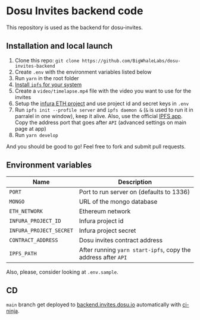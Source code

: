 # Dosu Invites backend code

This repository is used as the backend for dosu-invites.

## Installation and local launch

1. Clone this repo: `git clone https://github.com/BigWhaleLabs/dosu-invites-backend`
2. Create `.env` with the environment variables listed below
3. Run `yarn` in the root folder
4. [Install `ipfs` for your system](https://docs.ipfs.io/install/command-line/#official-distributions)
5. Create a `video/timelapse.mp4` file with the video you want to use for the invites
6. Setup the [infura ETH project](https://infura.io/dashboard) and use project id and secret keys in `.env`
7. Run `ipfs init --profile server` and `ipfs daemon &` (`&` is used to run it in parralel in one window), keep it alive. Also, use the official [IPFS app](https://docs.ipfs.io/install/ipfs-desktop/). Copy the address port that goes after `API` (advanced settings on main page at app)
8. Run `yarn develop`

And you should be good to go! Feel free to fork and submit pull requests.

## Environment variables

| Name                    | Description                                                   |
| ----------------------- | ------------------------------------------------------------- |
| `PORT`                  | Port to run server on (defaults to 1336)                      |
| `MONGO`                 | URL of the mongo database                                     |
| `ETH_NETWORK`           | Ethereum network                                              |
| `INFURA_PROJECT_ID`     | Infura project id                                             |
| `INFURA_PROJECT_SECRET` | Infura project secret                                         |
| `CONTRACT_ADDRESS`      | Dosu invites contract address                                 |
| `IPFS_PATH`             | After running `yarn start-ipfs`, copy the address after `API` |

Also, please, consider looking at `.env.sample`.

## CD

`main` branch get deployed to [backend.invites.dosu.io](https://backend.invites.dosu.io) automatically with [ci-ninja](https://github.com/backmeupplz/ci-ninja).
